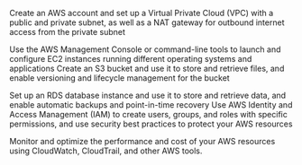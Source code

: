 Create an AWS account and set up a Virtual Private Cloud (VPC) with a public and private subnet, as well as a NAT gateway for outbound internet access from the private subnet

Use the AWS Management Console or command-line tools to launch and configure EC2 instances running different operating systems and applications
Create an S3 bucket and use it to store and retrieve files, and enable versioning and lifecycle management for the bucket

Set up an RDS database instance and use it to store and retrieve data, and enable automatic backups and point-in-time recovery
Use AWS Identity and Access Management (IAM) to create users, groups, and roles with specific permissions, and use security best practices to protect your AWS resources

Monitor and optimize the performance and cost of your AWS resources using CloudWatch, CloudTrail, and other AWS tools.
